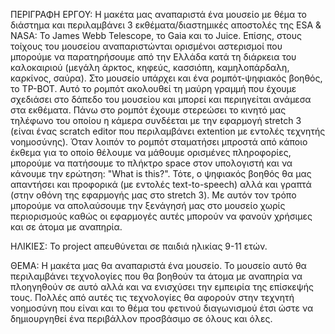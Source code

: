 ΠΕΡΙΓΡΑΦΗ ΕΡΓΟΥ: Η μακέτα μας αναπαριστά ένα μουσείο με θέμα το διάστημα και περιλαμβάνει 3 εκθέματα/διαστημικές αποστολές της ESA & NASA: Το James Webb Telescope, το Gaia και το Juice. Επίσης, στους τοίχους του μουσείου αναπαριστώνται ορισμένοι αστερισμοί που μπορούμε να παρατηρήσουμε από την Ελλάδα κατά τη διάρκεια του καλοκαιριού (μεγάλη άρκτος, κηφεύς, κασσιόπη, καμηλοπάρδαλη, καρκίνος, σαύρα). Στο μουσείο υπάρχει και ένα ρομπότ-ψηφιακός βοηθός, το TP-BOT. Αυτό το ρομπότ ακολουθεί τη μαύρη γραμμή που έχουμε σχεδιάσει στο δάπεδο του μουσείου και μπορεί και περιηγείται ανάμεσα στα εκθέματα. Πάνω στο ρομπότ έχουμε στερεώσει το κινητό μας τηλέφωνο του οποίου η κάμερα συνδέεται με την εφαρμογή stretch 3 (είναι ένας scratch editor που περιλαμβάνει extention με εντολές τεχνητής νοημοσύνης). Όταν λοιπόν το ρομπότ σταματήσει μπροστά από κάποιο έκθεμα για το οποίο θέλουμε να μάθουμε ορισμένες πληροφορίες, μπορούμε να πατήσουμε το πλήκτρο space στον υπολογιστή και να κάνουμε την ερώτηση: "What is this?". Τότε, ο ψηφιακός βοηθός θα μας απαντήσει και προφορικά (με εντολές text-to-speech) αλλά και γραπτά (στην οθόνη της εφαρμογής μας στο stretch 3). Με αυτόν τον τρόπο μπορούμε να απολαύσουμε την ξενάγησή μας στο μουσείο χωρίς περιορισμούς καθώς οι εφαρμογές αυτές μπορούν να φανούν χρήσιμες και σε άτομα με αναπηρία. 







ΗΛΙΚΙΕΣ: Το project απευθύνεται σε παιδιά ηλικίας 9-11 ετών. 

ΘΕΜΑ: Η μακέτα μας θα αναπαριστά ένα μουσείο. Το μουσείο αυτό θα περιλαμβάνει τεχνολογίες που θα βοηθούν τα άτομα με αναπηρία να πλοηγηθούν σε αυτό αλλά και να ενισχύσει την εμπειρία της επίσκεψής τους. Πολλές από αυτές τις τεχνολογίες θα αφορούν στην τεχνητή νοημοσύνη που είναι και το θέμα του φετινού διαγωνισμού έτσι ώστε να δημιουργηθεί ένα περιβάλλον προσβάσιμο σε όλους και όλες. 
